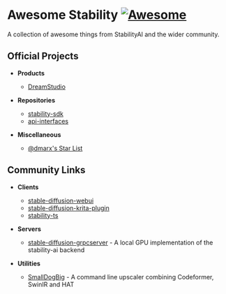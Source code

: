 # Awesome Stability [![Awesome](https://awesome.re/badge.svg)](https://awesome.re)
A collection of awesome things from StabilityAI and the wider community.

## Official Projects

- **Products**
  - [DreamStudio](https://beta.dreamstudio.ai/)
  
- **Repositories**
  - [stability-sdk](https://github.com/Stability-AI/stability-sdk)
  - [api-interfaces](https://github.com/Stability-AI/api-interfaces)
  
- **Miscellaneous**
  - [@dmarx's Star List](https://github.com/stars/dmarx/lists/sd-public-projects)

## Community Links

- **Clients**
  - [stable-diffusion-webui](https://github.com/sd-webui/stable-diffusion-webui)
  - [stable-diffusion-krita-plugin](https://github.com/sddebz/stable-diffusion-krita-plugin)
  - [stability-ts](https://github.com/jakiestfu/stability-ts)

- **Servers**
  - [stable-diffusion-grpcserver](https://github.com/hafriedlander/stable-diffusion-grpcserver) - A local GPU implementation of the stability-ai backend

- **Utilities**
  - [SmallDogBig](https://github.com/hafriedlander/SmallDogBig) - A command line upscaler combining Codeformer, SwinIR and HAT
